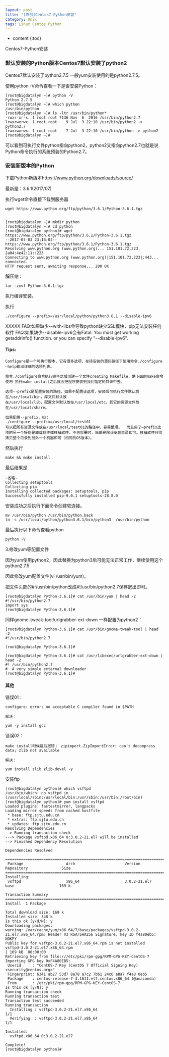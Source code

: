 ```yaml
---
layout: post
title: "[原创]Centos7-Python安装"
category: Unix
tags: Linux Centos Python
---
```


* content
{:toc}

Centos7-Python安装






### 默认安装的Python版本Centos7默认安装了python2

Centos7默认安装了python2.7.5 一般yum安装使用的是python2.7.5。

使用python -V命令查看一下是否安装Python：

	[root@bigdatalyn ~]# python -V
	Python 2.7.5
	[root@bigdatalyn ~]# which python
	/usr/bin/python
	[root@bigdatalyn ~]# ls -ltr /usr/bin/python*
	-rwxr-xr-x. 1 root root 7136 Nov  6  2016 /usr/bin/python2.7
	lrwxrwxrwx. 1 root root    9 Jul  3 22:10 /usr/bin/python2 -> python2.7
	lrwxrwxrwx. 1 root root    7 Jul  3 22:10 /usr/bin/python -> python2
	[root@bigdatalyn ~]# 

可以看到可执行文件python指向python2，python2又指向python2.7也就是说Python命令执行的系统预装的Python2.7。

### 安装新版本的Python

下载Python新版本https://www.python.org/downloads/source/

最新是：3.6.1(2017/07)

执行wget命令直接下载到服务器

	wget https://www.python.org/ftp/python/3.6.1/Python-3.6.1.tgz


	[root@bigdatalyn ~]# mkdir python
	[root@bigdatalyn ~]# cd python
	[root@bigdatalyn python]# wget https://www.python.org/ftp/python/3.6.1/Python-3.6.1.tgz
	--2017-07-03 23:16:02--  https://www.python.org/ftp/python/3.6.1/Python-3.6.1.tgz
	Resolving www.python.org (www.python.org)... 151.101.72.223, 2a04:4e42:11::223
	Connecting to www.python.org (www.python.org)|151.101.72.223|:443... connected.
	HTTP request sent, awaiting response... 200 OK
	
解压缩：
	
	tar -zxvf Python-3.6.1.tgz


执行编译安装。

执行 
	
	./configure --prefix=/usr/local/python/python3.6.1 --disable-ipv6

XXXXX	FAQ:如果缺少--with-libs会导致python缺少SSL模块，pip无法安装任何软件
	FAQ:如果缺少--disable-ipv6会有Fatal: You must get working getaddrinfo() function. or you can specify "--disable-ipv6".

#### Tips:
	Configure是一个可执行脚本，它有很多选项，在待安装的源码路径下使用命令./configure –help输出详细的选项列表。
	
	命令./configure命令执行完毕之后创建一个文件creating Makefile，供下面的make命令使用 执行make install之后就会把程序安装到我们指定的目录中去。

	选项--prefix是配置安装的路径，如果不配置该选项，安装后可执行文件默认放在/usr/local/bin，库文件默认放
	在/usr/local/lib，配置文件默认放在/usr/local/etc，其它的资源文件放在/usr/local/share。

	如果配置--prefix，如：
	./configure --prefix=/usr/local/test01
	可以把所有资源文件放在/usr/local/test01的路径中，容易整理。	而且用了—prefix选项的另一个好处是卸载软件或移植软件。不再需要时，简单删除该安装目录即可。移植软件只需拷贝整个目录到另外一个机器即可（相同的OS版本）。


然后执行

	make && make install
	
最后结果是

	~省略~
	Collecting setuptools
	Collecting pip
	Installing collected packages: setuptools, pip
	Successfully installed pip-9.0.1 setuptools-28.8.0


安装成功之后执行下面命令创建软连接。
	
	mv /usr/bin/python /usr/bin/python.back
	ln -s /usr/local/python/python3.6.1/bin/python3  /usr/bin/python
	

最后执行以下命令查看python
	
	python -V


3.修改yum等配置文件

因为yum使用python2，因此替换为python3后可能无法正常工作，继续使用这个python2.7.5

因此修改yum配置文件(vi /usr/bin/yum)。

把文件头部的#!/usr/bin/python改成#!/usr/bin/python2.7保存退出即可。

	[root@bigdatalyn Python-3.6.1]# cat /usr/bin/yum | head -2
	#!/usr/bin/python2.7
	import sys
	[root@bigdatalyn Python-3.6.1]#
	
同样gnome-tweak-tool/urlgrabber-ext-down 一样配置为python2：

	[root@bigdatalyn Python-3.6.1]# cat /usr/bin/gnome-tweak-tool | head -2                                                   
	#!/usr/bin/python2.7

	[root@bigdatalyn Python-3.6.1]#

	[root@bigdatalyn Python-3.6.1]# cat /usr/libexec/urlgrabber-ext-down | head -2
	#! /usr/bin/python2.7
	#  A very simple external downloader
	[root@bigdatalyn Python-3.6.1]# 


#### 其他

错误01：

	configure: error: no acceptable C compiler found in $PATH
	
	解决：
	
	yum -y install gcc

错误02：

	make install时候最后报错：	zipimport.ZipImportError: can't decompress data; zlib not available
	
	解决：
	
	yum install zlib zlib-devel -y

安装ftp

	[root@bigdatalyn python]# which vsftpd                                                                               
	/usr/bin/which: no vsftpd in (/usr/local/sbin:/usr/local/bin:/usr/sbin:/usr/bin:/root/bin)
	[root@bigdatalyn python]# yum install vsftpd
	Loaded plugins: fastestmirror, langpacks
	Loading mirror speeds from cached hostfile
	 * base: ftp.sjtu.edu.cn
	 * extras: ftp.sjtu.edu.cn
	 * updates: ftp.sjtu.edu.cn
	Resolving Dependencies
	--> Running transaction check
	---> Package vsftpd.x86_64 0:3.0.2-21.el7 will be installed
	--> Finished Dependency Resolution

	Dependencies Resolved

	=====================================================================================================================
	 Package                   Arch                      Version                           Repository               Size
	=====================================================================================================================
	Installing:
	 vsftpd                    x86_64                    3.0.2-21.el7                      base                    169 k

	Transaction Summary
	=====================================================================================================================
	Install  1 Package

	Total download size: 169 k
	Installed size: 348 k
	Is this ok [y/d/N]: y
	Downloading packages:
	warning: /var/cache/yum/x86_64/7/base/packages/vsftpd-3.0.2-21.el7.x86_64.rpm: Header V3 RSA/SHA256 Signature, key ID f4a80eb5: NOKEY
	Public key for vsftpd-3.0.2-21.el7.x86_64.rpm is not installed
	vsftpd-3.0.2-21.el7.x86_64.rpm                                                                | 169 kB  00:00:00     
	Retrieving key from file:///etc/pki/rpm-gpg/RPM-GPG-KEY-CentOS-7
	Importing GPG key 0xF4A80EB5:
	 Userid     : "CentOS-7 Key (CentOS 7 Official Signing Key) <security@centos.org>"
	 Fingerprint: 6341 ab27 53d7 8a78 a7c2 7bb1 24c6 a8a7 f4a8 0eb5
	 Package    : centos-release-7-3.1611.el7.centos.x86_64 (@anaconda)
	 From       : /etc/pki/rpm-gpg/RPM-GPG-KEY-CentOS-7
	Is this ok [y/N]: y
	Running transaction check
	Running transaction test
	Transaction test succeeded
	Running transaction
	  Installing : vsftpd-3.0.2-21.el7.x86_64                                                                        1/1 
	  Verifying  : vsftpd-3.0.2-21.el7.x86_64                                                                        1/1 

	Installed:
	  vsftpd.x86_64 0:3.0.2-21.el7                                                                                       

	Complete!
	[root@bigdatalyn python]# 
	
	







